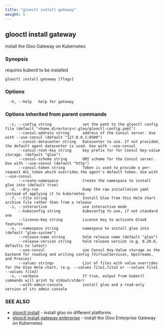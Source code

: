 ```yaml
---
title: "glooctl install gateway"
weight: 5
---
```

## glooctl install gateway

install the Gloo Gateway on Kubernetes

### Synopsis

requires kubectl to be installed

```
glooctl install gateway [flags]
```

### Options

```
  -h, --help   help for gateway
```

### Options inherited from parent commands

```
  -c, --config string              set the path to the glooctl config file (default "<home_directory>/.gloo/glooctl-config.yaml")
      --consul-address string      address of the Consul server. Use with --use-consul (default "127.0.0.1:8500")
      --consul-datacenter string   Datacenter to use. If not provided, the default agent datacenter is used. Use with --use-consul
      --consul-root-key string     key prefix for for Consul key-value storage. (default "gloo")
      --consul-scheme string       URI scheme for the Consul server. Use with --use-consul (default "http")
      --consul-token string        Token is used to provide a per-request ACL token which overrides the agent's default token. Use with --use-consul
      --create-namespace           Create the namespace to install gloo into (default true)
  -d, --dry-run                    Dump the raw installation yaml instead of applying it to kubernetes
  -f, --file string                Install Gloo from this Helm chart archive file rather than from a release
  -i, --interactive                use interactive mode
      --kubeconfig string          kubeconfig to use, if not standard one
      --license-key string         License key to activate GlooE features
  -n, --namespace string           namespace to install gloo into (default "gloo-system")
      --release-name string        helm release name (default "gloo")
      --release-version string     helm release version (e.g. 0.20.6, defaults to latest)
      --use-consul                 use Consul Key-Value storage as the backend for reading and writing config (VirtualServices, Upstreams, and Proxies)
      --values strings             List of files with value overrides for the Gloo Helm chart, (e.g. --values file1,file2 or --values file1 --values file2)
  -v, --verbose                    If true, output from kubectl commands will print to stdout/stderr
      --with-admin-console         install gloo and a read-only version of its admin console
```

### SEE ALSO

* [glooctl install](../glooctl_install)	 - install gloo on different platforms
* [glooctl install gateway enterprise](../glooctl_install_gateway_enterprise)	 - install the Gloo Enterprise Gateway on Kubernetes

